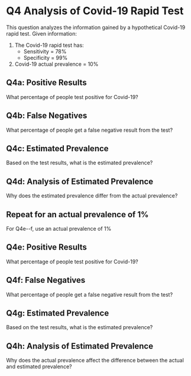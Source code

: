 # Q4 Analysis of Covid-19 Rapid Test

This question analyzes the information gained by a hypothetical Covid-19 rapid test.
Given information:

1. The Covid-19 rapid test has:
    - Sensitivity = 78%
    - Specificity = 99%
1. Covid-19 actual prevalence = 10%

## Q4a: Positive Results

What percentage of people test positive for Covid-19?

## Q4b: False Negatives

What percentage of people get a false negative result from the test?

## Q4c: Estimated Prevalence

Based on the test results, what is the estimated prevalence?

## Q4d: Analysis of Estimated Prevalence

Why does the estimated prevalence differ from the actual prevalence?

## Repeat for an actual prevalence of 1%

For Q4e--f, use an actual prevalence of 1%

## Q4e: Positive Results

What percentage of people test positive for Covid-19?

## Q4f: False Negatives

What percentage of people get a false negative result from the test?

## Q4g: Estimated Prevalence

Based on the test results, what is the estimated prevalence?

## Q4h: Analysis of Estimated Prevalence

Why does the actual prevalence affect the difference between the actual and estimated prevalence?
